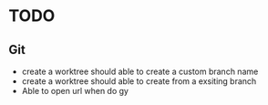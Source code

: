 # TODO

## Git
- create a worktree should able to create a custom branch name
- create a worktree should able to create from a exsiting branch
- Able to open url when do <leader>gy

